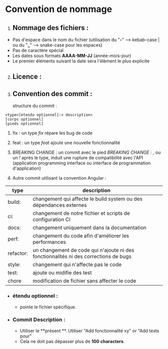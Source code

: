 # Convention de nommage
  
  1. ## Nommage des fichiers :
  - Pas d'espace dans le nom du fichier (utilisation du "**-**" --> kebab-case | ou du "**_**"  --> snake-case pour les espaces)
  - Pas de caractère spécial
  - Les dates sous formats **AAAA-MM-JJ** (année-mois-jour)
  - Le premier éléments suivant la date sera l'élément le plus explicite
  2. ## Licence :



  4. ## Convention des commit : 
     structure du commit : 
    
    <type>[étendu optionnel]:< description>
    [corps optionnel]
    [pieds optionnel] 


 1. fix : un type _fix_ répare les bug de code

 2. feat : un type _feat_ ajoute une nouvelle fonctionnalité

 3. BREAKING CHANGE : un commit avec le pied _BREAKING CHANGE_ : _,_ ou un _!_ après le type, induit une rupture de compatibilité avec l'API (application programming interface ou interface de programmation d'application)

 4. Autre commit utilisant la convention Angular :  

 |type|description|
 |----|-----------|
 |build:| changement qui affecte le build system ou des dépendances externes|
 |ci:| changement de notre fichier et scripts de configuration CI|
 |docs:|changement uniquement dans la documentation|
 |perf:|changement du code afin d'améliorer les performances|
 |refactor:|un changement de code qui n'ajoute ni des fonctionnalités ni des corrections de bugs |
 |style:| changement qui n'affecte pas le code|
 |test:| ajoute ou midifie des test|
 |chore|modification de fichier sans affecter le code|

 - ### étendu optionnel :
    * pointe le fichier spécifique.

  - ### Commit Description : 
    * Utiliser le **présent **. Utiliser "Add fonctionnalité xy" or "Add tests pour"
    * Cela ne doit pas dépasser plus de **100 characters**.

    